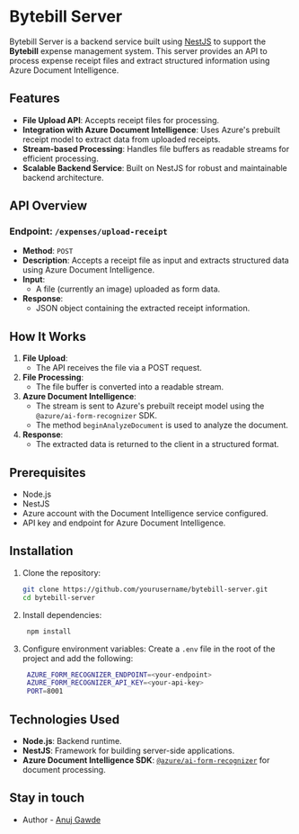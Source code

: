 
# Bytebill Server

Bytebill Server is a backend service built using [NestJS](https://nestjs.com/) to support the **Bytebill** expense management system. This server provides an API to process expense receipt files and extract structured information using Azure Document Intelligence.

## Features

- **File Upload API**: Accepts receipt files for processing.
- **Integration with Azure Document Intelligence**: Uses Azure's prebuilt receipt model to extract data from uploaded receipts.
- **Stream-based Processing**: Handles file buffers as readable streams for efficient processing.
- **Scalable Backend Service**: Built on NestJS for robust and maintainable backend architecture.

## API Overview

### Endpoint: `/expenses/upload-receipt`

- **Method**: `POST`
- **Description**: Accepts a receipt file as input and extracts structured data using Azure Document Intelligence.
- **Input**: 
  - A file (currently an image) uploaded as form data.
- **Response**:
  - JSON object containing the extracted receipt information.

## How It Works

1. **File Upload**:
   - The API receives the file via a POST request.
2. **File Processing**:
   - The file buffer is converted into a readable stream.
3. **Azure Document Intelligence**:
   - The stream is sent to Azure's prebuilt receipt model using the `@azure/ai-form-recognizer` SDK.
   - The method `beginAnalyzeDocument` is used to analyze the document.
4. **Response**:
   - The extracted data is returned to the client in a structured format.


## Prerequisites

- Node.js
- NestJS
- Azure account with the Document Intelligence service configured.
- API key and endpoint for Azure Document Intelligence.

## Installation

1. Clone the repository:
   ```bash
   git clone https://github.com/yourusername/bytebill-server.git
   cd bytebill-server
2. Install dependencies:
   ```bash
	npm install
3. Configure environment variables: Create a `.env` file in the root of the project and add the following:
   ```bash
	AZURE_FORM_RECOGNIZER_ENDPOINT=<your-endpoint>
	AZURE_FORM_RECOGNIZER_API_KEY=<your-api-key>
	PORT=8001

## Technologies Used
-   **Node.js**: Backend runtime.
-   **NestJS**: Framework for building server-side applications.
-   **Azure Document Intelligence SDK**: [`@azure/ai-form-recognizer`](https://www.npmjs.com/package/@azure/ai-form-recognizer) for document processing.

## Stay in touch

- Author - [Anuj Gawde](https://x.com/axgdevv)
